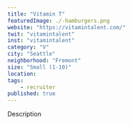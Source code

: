 ```yaml
---
title: "Vitamin T"
featuredImage: ./-hamburgers.png
website: "https://vitamintalent.com/"
twit: "vitamintalent"
inst: "vitamintalent"
category: "V"
city: "Seattle"
neighborhood: "Fremont"
size: "Small (1-10)"
location: 
tags:
    - recruiter
published: true
---
```


Description
